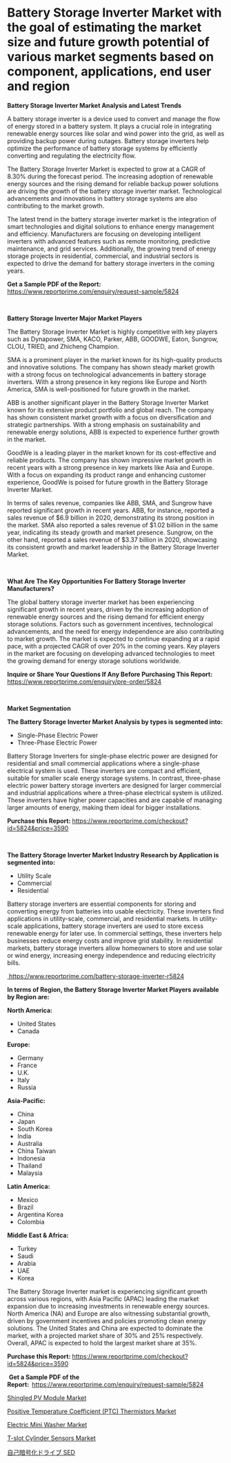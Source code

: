 <p><h1>Battery Storage Inverter Market with the goal of estimating the market size and future growth potential of various market segments based on component, applications, end user and region</h1></p><p><strong>Battery Storage Inverter Market Analysis and Latest Trends</strong></p>
<p><p>A battery storage inverter is a device used to convert and manage the flow of energy stored in a battery system. It plays a crucial role in integrating renewable energy sources like solar and wind power into the grid, as well as providing backup power during outages. Battery storage inverters help optimize the performance of battery storage systems by efficiently converting and regulating the electricity flow.</p><p>The Battery Storage Inverter Market is expected to grow at a CAGR of 8.30% during the forecast period. The increasing adoption of renewable energy sources and the rising demand for reliable backup power solutions are driving the growth of the battery storage inverter market. Technological advancements and innovations in battery storage systems are also contributing to the market growth.</p><p>The latest trend in the battery storage inverter market is the integration of smart technologies and digital solutions to enhance energy management and efficiency. Manufacturers are focusing on developing intelligent inverters with advanced features such as remote monitoring, predictive maintenance, and grid services. Additionally, the growing trend of energy storage projects in residential, commercial, and industrial sectors is expected to drive the demand for battery storage inverters in the coming years.</p></p>
<p><strong>Get a Sample PDF of the Report:&nbsp;</strong> <a href="https://www.reportprime.com/enquiry/request-sample/5824">https://www.reportprime.com/enquiry/request-sample/5824</a></p>
<p>&nbsp;</p>
<p><strong>Battery Storage Inverter Major Market Players</strong></p>
<p><p>The Battery Storage Inverter Market is highly competitive with key players such as Dynapower, SMA, KACO, Parker, ABB, GOODWE, Eaton, Sungrow, CLOU, TRIED, and Zhicheng Champion. </p><p>SMA is a prominent player in the market known for its high-quality products and innovative solutions. The company has shown steady market growth with a strong focus on technological advancements in battery storage inverters. With a strong presence in key regions like Europe and North America, SMA is well-positioned for future growth in the market.</p><p>ABB is another significant player in the Battery Storage Inverter Market known for its extensive product portfolio and global reach. The company has shown consistent market growth with a focus on diversification and strategic partnerships. With a strong emphasis on sustainability and renewable energy solutions, ABB is expected to experience further growth in the market.</p><p>GoodWe is a leading player in the market known for its cost-effective and reliable products. The company has shown impressive market growth in recent years with a strong presence in key markets like Asia and Europe. With a focus on expanding its product range and enhancing customer experience, GoodWe is poised for future growth in the Battery Storage Inverter Market.</p><p>In terms of sales revenue, companies like ABB, SMA, and Sungrow have reported significant growth in recent years. ABB, for instance, reported a sales revenue of $6.9 billion in 2020, demonstrating its strong position in the market. SMA also reported a sales revenue of $1.02 billion in the same year, indicating its steady growth and market presence. Sungrow, on the other hand, reported a sales revenue of $3.37 billion in 2020, showcasing its consistent growth and market leadership in the Battery Storage Inverter Market.</p></p>
<p>&nbsp;</p>
<p><strong>What Are The Key Opportunities For Battery Storage Inverter Manufacturers?</strong></p>
<p><p>The global battery storage inverter market has been experiencing significant growth in recent years, driven by the increasing adoption of renewable energy sources and the rising demand for efficient energy storage solutions. Factors such as government incentives, technological advancements, and the need for energy independence are also contributing to market growth. The market is expected to continue expanding at a rapid pace, with a projected CAGR of over 20% in the coming years. Key players in the market are focusing on developing advanced technologies to meet the growing demand for energy storage solutions worldwide.</p></p>
<p><strong>Inquire or Share Your Questions If Any Before Purchasing This Report:</strong> <a href="https://www.reportprime.com/enquiry/pre-order/5824">https://www.reportprime.com/enquiry/pre-order/5824</a></p>
<p>&nbsp;</p>
<p><strong>Market Segmentation</strong></p>
<p><strong>The Battery Storage Inverter Market Analysis by types is segmented into:</strong></p>
<p><ul><li>Single-Phase Electric Power</li><li>Three-Phase Electric Power</li></ul></p>
<p><p>Battery Storage Inverters for single-phase electric power are designed for residential and small commercial applications where a single-phase electrical system is used. These inverters are compact and efficient, suitable for smaller scale energy storage systems. In contrast, three-phase electric power battery storage inverters are designed for larger commercial and industrial applications where a three-phase electrical system is utilized. These inverters have higher power capacities and are capable of managing larger amounts of energy, making them ideal for bigger installations.</p></p>
<p><strong>Purchase this Report:&nbsp;</strong><a href="https://www.reportprime.com/checkout?id=5824&price=3590">https://www.reportprime.com/checkout?id=5824&price=3590</a></p>
<p>&nbsp;</p>
<p><strong>The Battery Storage Inverter Market Industry Research by Application is segmented into:</strong></p>
<p><ul><li>Utility Scale</li><li>Commercial</li><li>Residential</li></ul></p>
<p><p>Battery storage inverters are essential components for storing and converting energy from batteries into usable electricity. These inverters find applications in utility-scale, commercial, and residential markets. In utility-scale applications, battery storage inverters are used to store excess renewable energy for later use. In commercial settings, these inverters help businesses reduce energy costs and improve grid stability. In residential markets, battery storage inverters allow homeowners to store and use solar or wind energy, increasing energy independence and reducing electricity bills.</p></p>
<p><a href="https://www.reportprime.com/battery-storage-inverter-r5824">&nbsp;https://www.reportprime.com/battery-storage-inverter-r5824</a></p>
<p><strong>In terms of Region, the Battery Storage Inverter Market Players available by Region are:</strong></p>
<p>
    <p> <strong> North America: </strong>
        <ul>
            <li>United States</li>
            <li>Canada</li>
        </ul>
        </p> 
    <p> <strong> Europe: </strong>
        <ul>
            <li>Germany</li>
            <li>France</li>
            <li>U.K.</li>
            <li>Italy</li>
            <li>Russia</li>
        </ul>
        </p> 
    <p> <strong> Asia-Pacific: </strong>
        <ul>
            <li>China</li>
            <li>Japan</li>
            <li>South Korea</li>
            <li>India</li>
            <li>Australia</li>
            <li>China Taiwan</li>
            <li>Indonesia</li>
            <li>Thailand</li>
            <li>Malaysia</li>
        </ul>
        </p> 
    <p> <strong> Latin America: </strong>
        <ul>
            <li>Mexico</li>
            <li>Brazil</li>
            <li>Argentina Korea</li>
            <li>Colombia</li>
        </ul>
        </p> 
    <p> <strong> Middle East & Africa: </strong>
        <ul>
            <li>Turkey</li>
            <li>Saudi</li>
            <li>Arabia</li>
            <li>UAE</li>
            <li>Korea</li>
        </ul>
    </p>
    </p>
<p><p>The Battery Storage Inverter market is experiencing significant growth across various regions, with Asia Pacific (APAC) leading the market expansion due to increasing investments in renewable energy sources. North America (NA) and Europe are also witnessing substantial growth, driven by government incentives and policies promoting clean energy solutions. The United States and China are expected to dominate the market, with a projected market share of 30% and 25% respectively. Overall, APAC is expected to hold the largest market share at 35%.</p></p>
<p><strong>Purchase this Report: </strong><a href="https://www.reportprime.com/checkout?id=5824&price=3590">https://www.reportprime.com/checkout?id=5824&price=3590</a></p>
<p>&nbsp;<strong>Get a Sample PDF of the Report:&nbsp;&nbsp;</strong><a href="https://www.reportprime.com/enquiry/request-sample/5824">https://www.reportprime.com/enquiry/request-sample/5824</a></p>
<p><strong></strong></p>
<p><p><a href="https://github.com/HenrietteMills1/Market-Research-Report-List-2/blob/main/shingled-pv-module-market.md">Shingled PV Module Market</a></p><p><a href="https://github.com/marthawweekle/Market-Research-Report-List-2/blob/main/positive-temperature-coefficient-ptc-thermistors-market.md">Positive Temperature Coefficient (PTC) Thermistors Market</a></p><p><a href="https://www.linkedin.com/pulse/electric-mini-washer-industry-analysis-report-its-market-r4r7e?trackingId=Ywce6Bi5mkqaOZG41tybAQ%3D%3D">Electric Mini Washer Market</a></p><p><a href="https://www.linkedin.com/pulse/market-forecast-global-t-slot-cylinder-sensors-trends-impact-uiwje?trackingId=u%2F0ayQvgAuN0Td1Ox0ODpw%3D%3D">T-slot Cylinder Sensors Market</a></p><p><a href="https://github.com/mohamedbakry57/Market-Research-Report-List-4/blob/main/749106358380.md">自己暗号化ドライブ SED</a></p></p>